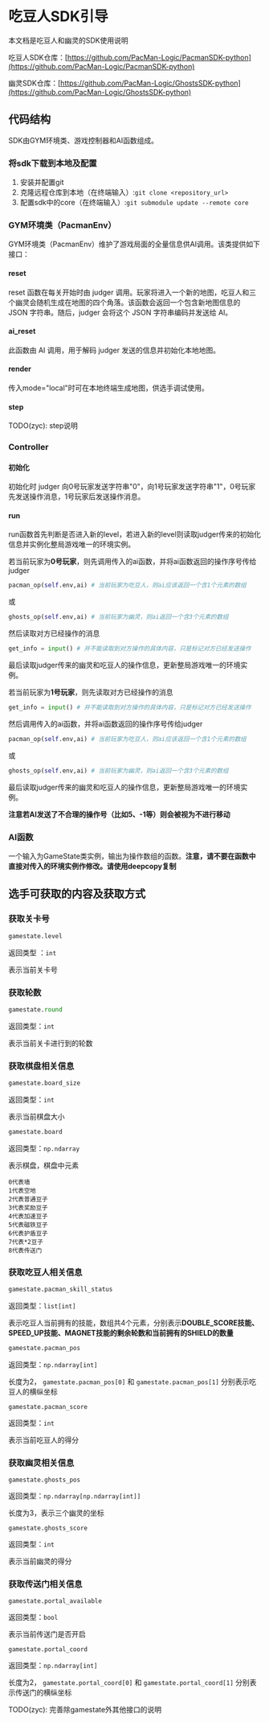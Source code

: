 # 吃豆人SDK引导
本文档是吃豆人和幽灵的SDK使用说明

吃豆人SDK仓库：[https://github.com/PacMan-Logic/PacmanSDK-python](https://github.com/PacMan-Logic/PacmanSDK-python)

幽灵SDK仓库：[https://github.com/PacMan-Logic/GhostsSDK-python](https://github.com/PacMan-Logic/GhostsSDK-python)

## 代码结构

SDK由GYM环境类、游戏控制器和AI函数组成。

### 将sdk下载到本地及配置
1. 安装并配置git
2. 克隆远程仓库到本地（在终端输入）:`git clone <repository_url>`
3. 配置sdk中的core（在终端输入）:`git submodule update --remote core`

### GYM环境类（PacmanEnv）
GYM环境类（PacmanEnv）维护了游戏局面的全量信息供AI调用。该类提供如下接口：
#### reset
reset 函数在每关开始时由 judger 调用。玩家将进入一个新的地图，吃豆人和三个幽灵会随机生成在地图的四个角落。该函数会返回一个包含新地图信息的 JSON 字符串。随后，judger 会将这个 JSON 字符串编码并发送给 AI。

#### ai_reset
此函数由 AI 调用，用于解码 judger 发送的信息并初始化本地地图。

#### render
传入mode="local"时可在本地终端生成地图，供选手调试使用。

#### step
TODO(zyc): step说明

### Controller

#### 初始化
初始化时 judger 向0号玩家发送字符串"0"，向1号玩家发送字符串"1"，0号玩家先发送操作消息，1号玩家后发送操作消息。

#### run
run函数首先判断是否进入新的level，若进入新的level则读取judger传来的初始化信息并实例化整局游戏唯一的环境实例。

若当前玩家为<b>0号玩家</b>，则先调用传入的ai函数，并将ai函数返回的操作序号传给judger
```py
pacman_op(self.env,ai) # 当前玩家为吃豆人，则ai应该返回一个含1个元素的数组
```
或
```py
ghosts_op(self.env,ai) # 当前玩家为幽灵，则ai返回一个含3个元素的数组
```
然后读取对方已经操作的消息
```py
get_info = input() # 并不能读取到对方操作的具体内容，只是标记对方已经发送操作
```
最后读取judger传来的幽灵和吃豆人的操作信息，更新整局游戏唯一的环境实例。


若当前玩家为<b>1号玩家</b>，则先读取对方已经操作的消息
```py
get_info = input() # 并不能读取到对方操作的具体内容，只是标记对方已经发送操作
```
然后调用传入的ai函数，并将ai函数返回的操作序号传给judger
```py
pacman_op(self.env,ai) # 当前玩家为吃豆人，则ai应该返回一个含1个元素的数组
```
或
```py
ghosts_op(self.env,ai) # 当前玩家为幽灵，则ai返回一个含3个元素的数组
```

最后读取judger传来的幽灵和吃豆人的操作信息，更新整局游戏唯一的环境实例。

**注意若AI发送了不合理的操作号（比如5、-1等）则会被视为不进行移动**

### AI函数
一个输入为GameState类实例，输出为操作数组的函数。**注意，请不要在函数中直接对传入的环境实例作修改。请使用deepcopy复制**

## 选手可获取的内容及获取方式

### 获取关卡号
```py
gamestate.level
```
返回类型 ：`int`

表示当前关卡号 

### 获取轮数
```py
gamestate.round
```
返回类型：`int`

表示当前关卡进行到的轮数

### 获取棋盘相关信息
```py
gamestate.board_size
```
返回类型：`int`

表示当前棋盘大小

```py
gamestate.board
```
返回类型：`np.ndarray`

表示棋盘，棋盘中元素 
```
0代表墙
1代表空地
2代表普通豆子
3代表奖励豆子
4代表加速豆子
5代表磁铁豆子
6代表护盾豆子
7代表*2豆子
8代表传送门
```

### 获取吃豆人相关信息
```py
gamestate.pacman_skill_status
```
返回类型：`list[int]`

表示吃豆人当前拥有的技能，数组共4个元素，分别表示<b>DOUBLE_SCORE技能、SPEED_UP技能、MAGNET技能的剩余轮数和当前拥有的SHIELD的数量</b>

```py
gamestate.pacman_pos
```
返回类型：`np.ndarray[int]`

长度为2， `gamestate.pacman_pos[0]` 和 `gamestate.pacman_pos[1]` 分别表示吃豆人的横纵坐标

```
gamestate.pacman_score
```
返回类型：`int`

表示当前吃豆人的得分

### 获取幽灵相关信息
```
gamestate.ghosts_pos
```
返回类型：`np.ndarray[np.ndarray[int]]`

长度为3，表示三个幽灵的坐标

```
gamestate.ghosts_score
```
返回类型：`int`

表示当前幽灵的得分

### 获取传送门相关信息
```
gamestate.portal_available
```
返回类型：`bool`

表示当前传送门是否开启

```
gamestate.portal_coord
```
返回类型：`np.ndarray[int]`

长度为2， `gamestate.portal_coord[0]` 和 `gamestate.portal_coord[1]` 分别表示传送门的横纵坐标

TODO(zyc): 完善除gamestate外其他接口的说明